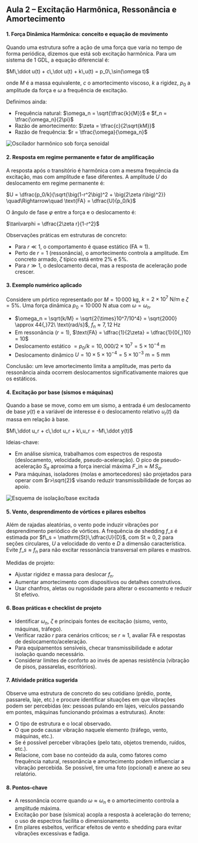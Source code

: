 ## Aula 2 – Excitação Harmônica, Ressonância e Amortecimento

#### 1. Força Dinâmica Harmônica: conceito e equação de movimento
Quando uma estrutura sofre a ação de uma força que varia no tempo de forma periódica, dizemos que está sob excitação harmônica. Para um sistema de 1 GDL, a equação diferencial é:

$M\,\ddot u(t) + c\,\dot u(t) + k\,u(t) = p_0\,\sin(\omega t)$

onde $M$ é a massa equivalente, $c$ o amortecimento viscoso, $k$ a rigidez, $p_0$ a amplitude da força e $\omega$ a frequência de excitação.

Definimos ainda:
- Frequência natural: $\omega_n = \sqrt{\tfrac{k}{M}}$ e $f_n = \tfrac{\omega_n}{2\pi}$
- Razão de amortecimento: $\zeta = \tfrac{c}{2\sqrt{kM}}$
- Razão de frequência: $r = \tfrac{\omega}{\omega_n}$

![Oscilador harmônico sob força senoidal](https://upload.wikimedia.org/wikipedia/commons/2/22/Harmonic_oscillator.svg)

#### 2. Resposta em regime permanente e fator de amplificação
A resposta após o transitório é harmônica com a mesma frequência da excitação, mas com amplitude e fase diferentes. A amplitude $U$ do deslocamento em regime permanente é:

$U = \dfrac{p_0/k}{\sqrt{\big(1-r^2\big)^2 + \big(2\zeta r\big)^2}} \quad\Rightarrow\quad \text{FA} = \dfrac{U}{p_0/k}$

O ângulo de fase $\varphi$ entre a força e o deslocamento é:

$\tan\varphi = \dfrac{2\zeta r}{1-r^2}$

Observações práticas em estruturas de concreto:
- Para $r \ll 1$, o comportamento é quase estático ($\text{FA}\approx 1$).
- Perto de $r=1$ (ressonância), o amortecimento controla a amplitude. Em concreto armado, $\zeta$ típico está entre 2% e 5%.
- Para $r \gg 1$, o deslocamento decai, mas a resposta de aceleração pode crescer.

#### 3. Exemplo numérico aplicado
Considere um pórtico representado por $M=10\,000\ \text{kg}$, $k=2{\times}10^7\ \text{N/m}$ e $\zeta=5\%$. Uma força dinâmica $p_0=10\,000\ \text{N}$ atua com $\omega=\omega_n$.

- $\omega_n = \sqrt{k/M} = \sqrt{2{\times}10^7/10^4} = \sqrt{2000} \approx 44{,}72\ \text{rad/s}$, $f_n\approx 7{,}12\ \text{Hz}$
- Em ressonância ($r=1$), $\text{FA} = \dfrac{1}{2\zeta} = \dfrac{1}{0{,}10} = 10$
- Deslocamento estático $= p_0/k = 10{,}000/2{\times}10^7 = 5{\times}10^{-4}\ \text{m}$
- Deslocamento dinâmico $U = 10 \times 5{\times}10^{-4} = 5{\times}10^{-3}\ \text{m} = 5\ \text{mm}$

Conclusão: um leve amortecimento limita a amplitude, mas perto da ressonância ainda ocorrem deslocamentos significativamente maiores que os estáticos.

#### 4. Excitação por base (sismos e máquinas)
Quando a base se move, como em um sismo, a entrada é um deslocamento de base $y(t)$ e a variável de interesse é o deslocamento relativo $u_r(t)$ da massa em relação à base.

$M\,\ddot u_r + c\,\dot u_r + k\,u_r = -M\,\ddot y(t)$

Ideias-chave:
- Em análise sísmica, trabalhamos com espectros de resposta (deslocamento, velocidade, pseudo-aceleração). O pico de pseudo-aceleração $S_a$ aproxima a força inercial máxima $F\!\_\text{in} \approx M\,S_a$.
- Para máquinas, isoladores (molas e amortecedores) são projetados para operar com $r>\sqrt{2}$ visando reduzir transmissibilidade de forças ao apoio.

![Esquema de isolação/base excitada](https://upload.wikimedia.org/wikipedia/commons/9/90/Passvib1.svg)

#### 5. Vento, desprendimento de vórtices e pilares esbeltos
Além de rajadas aleatórias, o vento pode induzir vibrações por desprendimento periódico de vórtices. A frequência de shedding $f\_s$ é estimada por $f\_s = \mathrm{St}\,\dfrac{U}{D}$, com $\mathrm{St}\approx 0{,}2$ para seções circulares, $U$ a velocidade do vento e $D$ a dimensão característica. Evite $f\_s \approx f_n$ para não excitar ressonância transversal em pilares e mastros.

Medidas de projeto:
- Ajustar rigidez e massa para deslocar $f_n$.
- Aumentar amortecimento com dispositivos ou detalhes construtivos.
- Usar chanfros, aletas ou rugosidade para alterar o escoamento e reduzir $\mathrm{St}$ efetivo.

#### 6. Boas práticas e checklist de projeto
- Identificar $\omega_n$, $\zeta$ e principais fontes de excitação (sismo, vento, máquinas, tráfego).
- Verificar razão $r$ para cenários críticos; se $r\approx 1$, avaliar FA e respostas de deslocamento/aceleração.
- Para equipamentos sensíveis, checar transmissibilidade e adotar isolação quando necessário.
- Considerar limites de conforto ao invés de apenas resistência (vibração de pisos, passarelas, escritórios).


#### 7. Atividade prática sugerida
Observe uma estrutura de concreto do seu cotidiano (prédio, ponte, passarela, laje, etc.) e procure identificar situações em que vibrações podem ser percebidas (ex: pessoas pulando em lajes, veículos passando em pontes, máquinas funcionando próximas a estruturas). Anote:
- O tipo de estrutura e o local observado.
- O que pode causar vibração naquele elemento (tráfego, vento, máquinas, etc.).
- Se é possível perceber vibrações (pelo tato, objetos tremendo, ruídos, etc.).
- Relacione, com base no conteúdo da aula, como fatores como frequência natural, ressonância e amortecimento podem influenciar a vibração percebida.
Se possível, tire uma foto (opcional) e anexe ao seu relatório.

#### 8. Pontos-chave
- A ressonância ocorre quando $\omega\approx\omega_n$ e o amortecimento controla a amplitude máxima.
- Excitação por base (sísmica) acopla a resposta à aceleração do terreno; o uso de espectros facilita o dimensionamento.
- Em pilares esbeltos, verificar efeitos de vento e shedding para evitar vibrações excessivas e fadiga.
